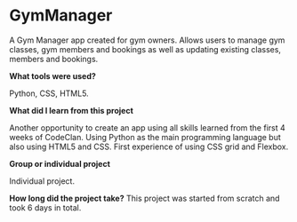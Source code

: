 # GymManager
A Gym Manager app created for gym owners. Allows users to manage gym classes, gym members and bookings as well as updating existing classes, members and bookings.

**What tools were used?**

Python, CSS, HTML5.

**What did I learn from this project**

Another opportunity to create an app using all skills learned from the first 4 weeks of CodeClan. Using Python as the main programming language but also using HTML5 and CSS. First experience of using CSS grid and Flexbox.

**Group or individual project**

Individual project.

**How long did the project take?**
This project was started from scratch and took 6 days in total.

